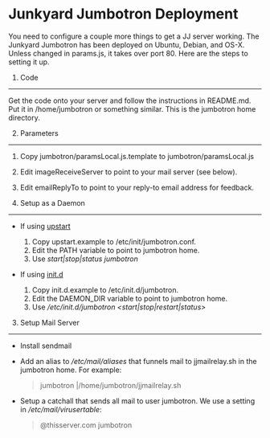 Junkyard Jumbotron Deployment
=============================

You need to configure a couple more things to get a JJ server working.
The Junkyard Jumbotron has been deployed on Ubuntu, Debian, and OS-X.
Unless changed in params.js, it takes over port 80.  Here are the
steps to setting it up.

1. Code
-------

Get the code onto your server and follow the instructions in
README.md.  Put it in /home/jumbotron or something similar. This is
the jumbotron home directory.

2. Parameters
-------------

   1. Copy jumbotron/paramsLocal.js.template to jumbotron/paramsLocal.js
   2. Edit imageReceiveServer to point to your mail server (see below).
   3. Edit emailReplyTo to point to your reply-to email address for feedback.

2. Setup as a Daemon
--------------------

   * If using [upstart](http://en.wikipedia.org/wiki/Upstart)
     1. Copy upstart.example to /etc/init/jumbotron.conf.
     2. Edit the PATH variable to point to jumbotron home.
     3. Use _start|stop|status jumbotron_

   * If using [init.d](http://www.ghacks.net/2009/04/04/get-to-know-linux-the-etcinitd-directory/)
     1. Copy init.d.example to /etc/init.d/jumbotron.
     2. Edit the DAEMON_DIR variable to point to jumbotron home.
     3. Use _/etc/init.d/jumbotron <start|stop|restart|status>_

3. Setup Mail Server
--------------------

   * Install sendmail

   * Add an alias to _/etc/mail/aliases_ that funnels mail to
     jjmailrelay.sh in the jumbotron home. For example:
     >jumbotron		|/home/jumbotron/jjmailrelay.sh

   * Setup a catchall that sends all mail to user jumbotron.
     We use a setting in _/etc/mail/virusertable_:
     >@thisserver.com	jumbotron

